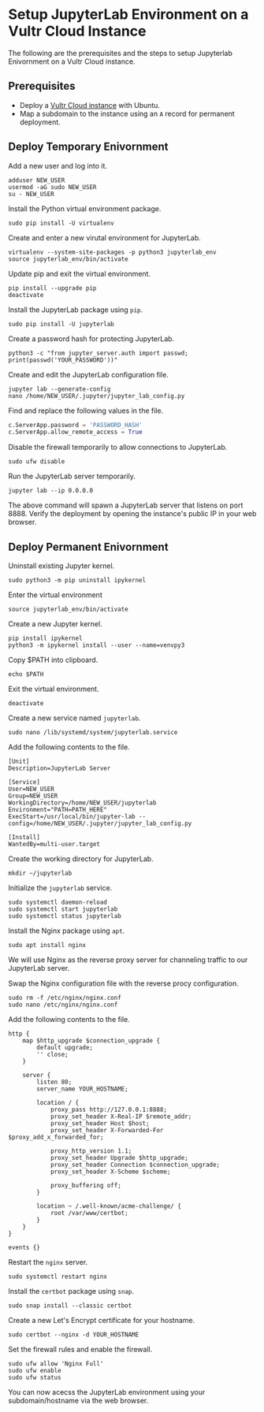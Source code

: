 # Setup JupyterLab Environment on a Vultr Cloud Instance

The following are the prerequisites and the steps to setup Jupyterlab Enivornment on a Vultr Cloud instance.

## Prerequisites

* Deploy a [Vultr Cloud instance](https://www.vultr.com/servers/ubuntu) with Ubuntu.
* Map a subdomain to the instance using an `A` record for permanent deployment.

## Deploy Temporary Enivornment

Add a new user and log into it.

```console
adduser NEW_USER
usermod -aG sudo NEW_USER
su - NEW_USER
```

Install the Python virtual environment package.

```console
sudo pip install -U virtualenv
```

Create and enter a new virutal environment for JupyterLab.

```console
virtualenv --system-site-packages -p python3 jupyterlab_env
source jupyterlab_env/bin/activate
```

Update pip and exit the virtual environment.

```console
pip install --upgrade pip
deactivate
```

Install the JupyterLab package using `pip`.

```console
sudo pip install -U jupyterlab
```

Create a password hash for protecting JupyterLab.

```console
python3 -c "from jupyter_server.auth import passwd; print(passwd('YOUR_PASSWORD'))"
```

Create and edit the JupyterLab configuration file.

```console
jupyter lab --generate-config
nano /home/NEW_USER/.jupyter/jupyter_lab_config.py
```

Find and replace the following values in the file.

```python
c.ServerApp.password = 'PASSWORD_HASH'
c.ServerApp.allow_remote_access = True
```

Disable the firewall temporarily to allow connections to JupyterLab.

```console
sudo ufw disable
```

Run the JupyterLab server temporarily.

```console
jupyter lab --ip 0.0.0.0
```

The above command will spawn a JupyterLab server that listens on port 8888. Verify the deployment by opening the instance's public IP in your web browser.


## Deploy Permanent Enivornment

Uninstall existing Jupyter kernel.

```console
sudo python3 -m pip uninstall ipykernel
```

Enter the virtual environment

```console
source jupyterlab_env/bin/activate
```

Create a new Jupyter kernel.

```console
pip install ipykernel
python3 -m ipykernel install --user --name=venvpy3
```

Copy $PATH into clipboard.

```console
echo $PATH
```

Exit the virtual environment.

```console
deactivate
```

Create a new service named `jupyterlab`.

```console
sudo nano /lib/systemd/system/jupyterlab.service
```

Add the following contents to the file.

```systemd
[Unit]
Description=JupyterLab Server

[Service]
User=NEW_USER
Group=NEW_USER
WorkingDirectory=/home/NEW_USER/jupyterlab
Environment="PATH=PATH_HERE"
ExecStart=/usr/local/bin/jupyter-lab --config=/home/NEW_USER/.jupyter/jupyter_lab_config.py

[Install]
WantedBy=multi-user.target
```

Create the working directory for JupyterLab.

```console
mkdir ~/jupyterlab
```

Initialize the `jupyterlab` service.

```console
sudo systemctl daemon-reload
sudo systemctl start jupyterlab
sudo systemctl status jupyterlab
```

Install the Nginx package using `apt`.

```console
sudo apt install nginx
```

We will use Nginx as the reverse proxy server for channeling traffic to our JupyterLab server.

Swap the Nginx configuration file with the reverse procy configuration.

```console
sudo rm -f /etc/nginx/nginx.conf
sudo nano /etc/nginx/nginx.conf
```

Add the following contents to the file.

```nginx
http {
    map $http_upgrade $connection_upgrade {
        default upgrade;
        '' close;
    }

    server {
        listen 80;
        server_name YOUR_HOSTNAME;

        location / {
            proxy_pass http://127.0.0.1:8888;
            proxy_set_header X-Real-IP $remote_addr;
            proxy_set_header Host $host;
            proxy_set_header X-Forwarded-For $proxy_add_x_forwarded_for;

            proxy_http_version 1.1;
            proxy_set_header Upgrade $http_upgrade;
            proxy_set_header Connection $connection_upgrade;
            proxy_set_header X-Scheme $scheme;

            proxy_buffering off;
        }

        location ~ /.well-known/acme-challenge/ {
            root /var/www/certbot;
        }
    }
}

events {}
```

Restart the `nginx` server.

```console
sudo systemctl restart nginx
```

Install the `certbot` package using `snap`.

```console
sudo snap install --classic certbot
```

Create a new Let's Encrypt certificate for your hostname.

```console
sudo certbot --nginx -d YOUR_HOSTNAME
```

Set the firewall rules and enable the firewall.

```console
sudo ufw allow 'Nginx Full'
sudo ufw enable
sudo ufw status
```

You can now acecss the JupyterLab environment using your subdomain/hostname via the web browser.
